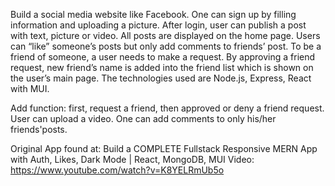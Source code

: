 Build a social media website like Facebook. One can sign up by filling information and uploading a picture. After login, user can publish a post with text, picture or video.  All posts are displayed on the home page. Users can “like” someone’s posts but only add comments to friends’ post. To be a friend of someone, a user needs to make a request. By approving a friend request, new friend’s name is added into the friend list which is shown on the user’s main page. 
The technologies used are Node.js, Express, React with MUI.

Add function: 
first, request a friend, then approved or deny a friend request.
User can upload a video.
One can add comments to only his/her friends'posts.

Original App found at:
Build a COMPLETE Fullstack Responsive MERN App with Auth, Likes, Dark Mode | React, MongoDB, MUI
Video: https://www.youtube.com/watch?v=K8YELRmUb5o

